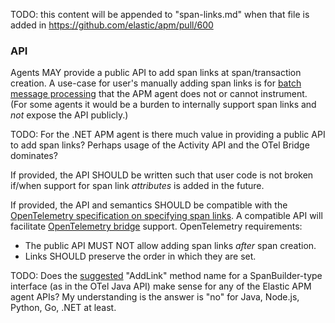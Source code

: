 TODO: this content will be appended to "span-links.md" when that file is added in https://github.com/elastic/apm/pull/600

### API

Agents MAY provide a public API to add span links at span/transaction creation.
A use-case for user's manually adding span links is for [batch message processing](tracing-instrumentation-messaging.md#batch-message-processing)
that the APM agent does not or cannot instrument. (For some agents it would be
a burden to internally support span links and *not* expose the API publicly.)

TODO: For the .NET APM agent is there much value in providing a public API to add span links? Perhaps usage of the Activity API and the OTel Bridge dominates?

If provided, the API SHOULD be written such that user code is not broken if/when
support for span link *attributes* is added in the future.

If provided, the API and semantics SHOULD be compatible with the
[OpenTelemetry specification on specifying span links](https://github.com/open-telemetry/opentelemetry-specification/blob/main/specification/trace/api.md#specifying-links). A compatible API will facilitate
[OpenTelemetry bridge](trace-api-otel.md) support. OpenTelemetry requirements:

- The public API MUST NOT allow adding span links *after* span creation.
- Links SHOULD preserve the order in which they are set.

TODO: Does the [suggested](https://github.com/open-telemetry/opentelemetry-specification/blob/main/specification/trace/api.md#specifying-links) "AddLink" method name for a SpanBuilder-type interface (as in the OTel Java API) make sense for any of the Elastic APM agent APIs? My understanding is the answer is "no" for Java, Node.js, Python, Go, .NET at least.
